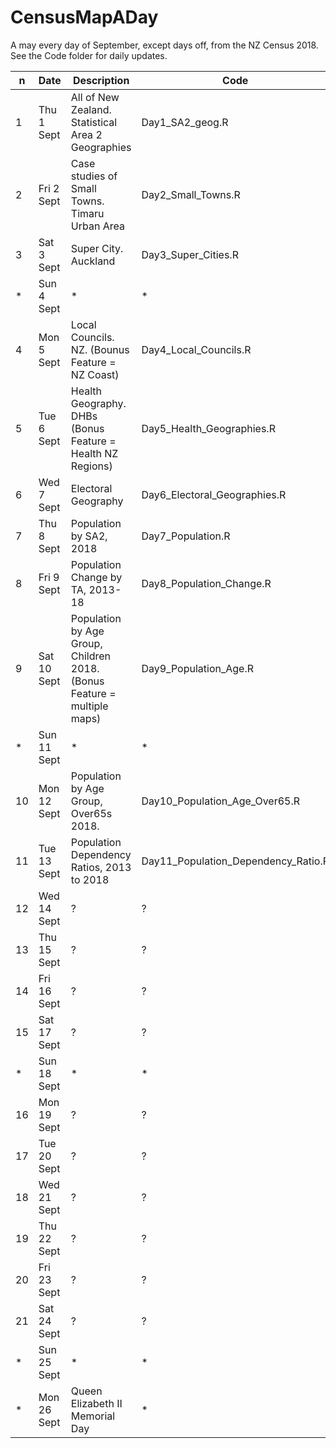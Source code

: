 # CensusMapADay
A may every day of September, except days off, from the NZ Census 2018. See the Code folder for daily updates.

|n  | Date         | Description | Code |
|---| ----------- | ----------- | ----------- |
|1  | Thu 1 Sept  | All of New Zealand. Statistical Area 2 Geographies  | Day1_SA2_geog.R |
|2  | Fri 2 Sept  | Case studies of Small Towns. Timaru Urban Area   | Day2_Small_Towns.R |
|3  | Sat 3 Sept  | Super City. Auckland  | Day3_Super_Cities.R |
| * | Sun 4 Sept  | * | * |
|4  | Mon 5 Sept  | Local Councils. NZ. (Bounus Feature = NZ Coast) | Day4_Local_Councils.R  |
|5  | Tue 6 Sept  | Health Geography. DHBs (Bonus Feature = Health NZ Regions)  | Day5_Health_Geographies.R  |
|6  | Wed 7 Sept  | Electoral Geography  | Day6_Electoral_Geographies.R  |
|7  | Thu 8 Sept  | Population by SA2, 2018  | Day7_Population.R  |
|8  | Fri 9 Sept  | Population Change by TA, 2013-18  |  Day8_Population_Change.R |
|9  | Sat 10 Sept  | Population by Age Group, Children 2018. (Bonus Feature = multiple maps) |  Day9_Population_Age.R |
|*| Sun 11 Sept  |*|*|
|10  | Mon 12 Sept  | Population by Age Group, Over65s 2018.  |Day10_Population_Age_Over65.R  |
|11  | Tue 13 Sept  | Population Dependency Ratios, 2013 to 2018 |Day11_Population_Dependency_Ratio.R  |
|12 | Wed 14 Sept  | ?  |?  |
|13  | Thu 15 Sept  | ?  |?  |
|14  | Fri 16 Sept  | ?  |?  |
|15  | Sat 17 Sept  | ?  |?  |
|*| Sun 18 Sept |*|*|
|16  | Mon 19 Sept  | ?  |?  |
|17  | Tue 20 Sept  | ?  |?  |
|18 | Wed 21 Sept  | ?  |?  |
|19  | Thu 22 Sept  | ?  |?  |
|20  | Fri 23 Sept  | ?  |?  |
|21  | Sat 24 Sept  | ?  |?  |
|*| Sun 25 Sept |*|*|
|*| Mon 26 Sept |Queen Elizabeth II Memorial Day|*|
